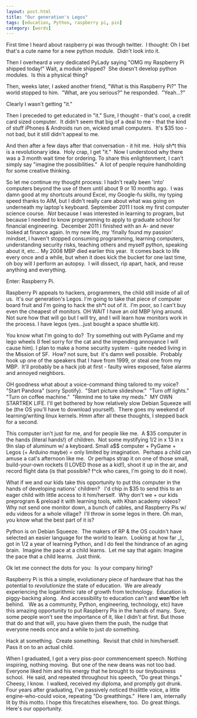 ```yaml
---
layout: post.html
title: "Our generation's Legos"
tags: [education, Python, raspberry pi, pin]
category: [words]
---
```


First time I heard about raspberry pi was through twitter.  I thought: Oh I bet that's a cute name for a new python module.  Didn't look into it. 

Then I overheard a *very* dedicated PyLady saying "OMG my Raspberry Pi shipped today!" Wait, a module shipped?  She doesn't develop python modules.  Is this a physical thing? 

Then, weeks later, I asked another friend, "What is this Raspberry Pi?" The world stopped to him.  "What, are you serious?" he responded.  "Yeah…?"  

Clearly I wasn't getting "it."  

Then I preceded to get educated in "it." Sure, I thought - that's cool, a credit card sized computer.  It didn't seem that big of a deal to me - that the kind of stuff iPhones & Androids run on, wicked small computers.  It's \$35 too - not bad, but it still didn't appeal to me.

And then after a few days after that conversation - it hit me.  Holy sh\*t this is a revolutionary idea.  Holy crap, I get "it."  Now I understood why there was a 3 month wait time for ordering. To share this enlightenment, I can't simply say "imagine the possibilities."  A lot of people require handholding for some creative thinking.  

So let me continue my thought process: I hadn't really been 'into' computers beyond the use of them until about 9 or 10 months ago.  I was damn good at my shortcuts around Excel, my Google-fu skills, my typing speed thanks to AIM, but I didn't really care about what was going on underneath my laptop's keyboard. September 2011 I took my first computer science course.  *Not* because I was interested in learning to program, but because I needed to know programming to apply to graduate school for financial engineering.  December 2011 I finished with an A- and never looked at finance again. In my new life, my 'finally found my passion' mindset, I haven't stopped consuming programming, learning computers, understanding security risks, teaching others and myself python, speaking about it, etc… My 2008 MBP died earlier this year.  It comes back to life every once and a while, but when it does kick the bucket for one last time, oh boy will I perform an autopsy.  I will dissect, rip apart, hack, and reuse anything and everything. 

Enter: Raspberry Pi.  

Raspberry Pi appeals to hackers, programmers, the child still inside of all of us.  It's our generation's Legos. I'm going to take that piece of computer board fruit and I'm going to hack the sh\*t out of it.  I'm poor, so I can't buy even the cheapest of monitors. OH WAIT I have an old MBP lying around.  Not sure how that will go but I will try, and I will learn how monitors work in the process. I have legos (yes…just bought a space shuttle kit).  

You know what I'm going to do?  Try something out with PyGame and my lego wheels (I feel sorry for the cat and the impending annoyance I will cause him). I plan to make a home security system - quite needed living in the Mission of SF.  How? not sure, but  it's damn well possible.  Probably hook up one of the speakers that I have from 1999, or steal one from my MBP.  It'll probably be a hack job at first - faulty wires exposed, false alarms and annoyed neighbors. 

OH goodness what about a voice-command thing tailored to my voice?  "Start Pandora" (sorry Spotify).  "Start picture slideshow."  "Turn off lights."  "Turn on coffee machine."  "Remind me to take my meds."  MY OWN STARTREK LIFE. I'll get bothered by how relatively slow Debian Squeeze will be (the OS you'll have to download yourself).  There goes my weekend of learning/writing linux kernels. Hmm after all these thoughts, I stepped back for a second.  

This computer isn't just for me, and for people like me.  A \$35 computer in the hands (literal hands!) of children.  Not some mystifying 1/2 in x 13 in x 9in slap of aluminum w/ a keyboard. Small a\$\$ computer + PyGame + Legos (+ Arduino maybe) = only limited by imagination.  Perhaps a child can amuse a cat's afternoon like me.  Or perhaps strap it on one of those small, build-your-own rockets (I LOVED those as a kid!), shoot it up in the air, and record flight data (is that possible? f\^ck who cares, I'm going to do it now). 

What if we and our kids take this opportunity to put this computer in the hands of developing nations' children?   I'd chip in \$35 to send this to an eager child with little access to it him/herself.  Why don't we + our kids preprogram & preload it with learning tools, with Khan academy videos?  Why not send one monitor down, a bunch of cables, and Raspberry Pis w/ edu videos for a whole village?  I'll throw in some legos in there. Oh man, you know what the best part of it is?  

Python is on Debian Squeeze.  The makers of RP & the OS couldn't have selected an easier language for the world to learn.  Looking at how far \_I\_ got in 1/2 a year of learning Python, and I do feel the hindrance of an aging brain.  Imagine the pace at a child learns.  Let me say that again: Imagine the pace that a child learns.  Just think. 

Ok let me connect the dots for you:  Is your company hiring? 

Raspberry Pi is this a simple, evolutionary piece of hardware that has the potential to *revolutionize* the state of education.  We are already experiencing the logarithmic rate of growth from technology.  Education is piggy-backing along.  And accessibility to education can't and **won't**be left behind.   We as a community, Python, engineering, technology, etc) have this amazing opportunity to put Raspberry Pis in the hands of many.  Sure, some people won't see the importance of it, like I didn't at first. But those that do and that will, you have given them the push, the nudge that everyone needs once and a while to just *do* something.  

Hack at something.  Create something.  Revisit that child in him/herself.  Pass it on to an actual child. 

When I graduated, I got a very piss-poor commencement speech. Nothing inspiring, nothing moving.  But one of the new deans was not too bad.  Everyone liked him and his energy that he brought to our tinybusiness school.  He said, and repeated throughout his speech, "Do great things."  Cheesy, I know.  I walked, received my diploma, and promptly got drunk. Four years after graduating, I've passively noticed thislittle voice, a little engine-who-could voice, repeating "Do greatthings."  Here I am, internally lit by this motto. I hope this firecatches elsewhere, too.  Do great things.  Here's our opportunity.